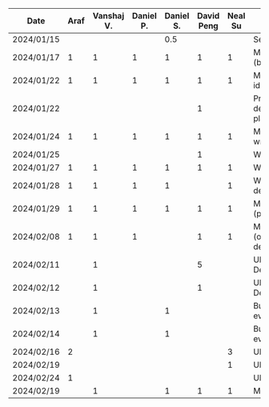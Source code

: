 | Date       |  Araf     | Vanshaj V. | Daniel P. | Daniel S. | David Peng |  Neal Su   | Task       |
| ---------- | --------- | --------- | --------- | --------- |------------|------------| ---------- | 
| 2024/01/15 |           |           |           | 0.5       |            |            | Setup repo |
| 2024/01/17 | 1         | 1         | 1         | 1         |  1         | 1          | Meeting (brainstorming) |
| 2024/01/22 | 1         | 1         | 1         | 1         |  1         | 1          | Meeting (finalize ideas) |
| 2024/01/22 |           |           |           |           |  1         |            | Preliminary design and planning |
| 2024/01/24 | 1         | 1         | 1         | 1         |  1         | 1          | Meeting (start writing proposal) |
| 2024/01/25 |           |           |           |           |  1         |            | Work on proposal |
| 2024/01/27 | 1         | 1         | 1         | 1         |  1         | 1          | Work on proposal |
| 2024/01/28 | 1         | 1         | 1         | 1         |            | 1          | Work on proposal details |
| 2024/01/29 | 1         | 1         | 1         | 1         |  1         | 1          | Meeting (proposal) |
| 2024/02/08 | 1         | 1         | 1         |           |  1         | 1          | Meeting (organization & design)|
| 2024/02/11 |           | 1         |           |           |  5         |            | UML/Architectural Design |
| 2024/02/12 |           | 1         |           |           |  1         |            | UML/Architectural Design |
| 2024/02/13 |           | 1         |           | 1         |            |            | Buddy team evaluation |
| 2024/02/14 |           | 1         |           | 1         |            |            | Buddy team evaluation |
| 2024/02/16 | 2         |           |           |           |            | 3          | UI Design |
| 2024/02/19 |           |           |           |           |            | 1          | UI Design |
| 2024/02/24 | 1         |           |           |           |            |            | UI Design |
| 2024/02/19 |           | 1         |           | 1         | 1          | 1          | Meeting |
